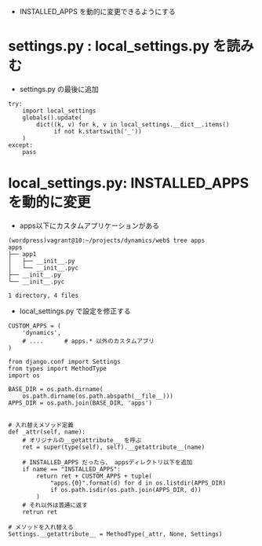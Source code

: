 - INSTALLED_APPS を動的に変更できるようにする

# settings.py : local_settings.py を読みむ

- settings.py の最後に追加

~~~
try:
    import local_settings
    globals().update(
        dict((k, v) for k, v in local_settings.__dict__.items()
             if not k.startswith('_'))
    )
except:
    pass
~~~    

# local\_settings.py: INSTALLED_APPSを動的に変更

- apps以下にカスタムアプリケーションがある

~~~
(wordpress)vagrant@10:~/projects/dynamics/web$ tree apps
apps
├── app1
│   ├── __init__.py
│   └── __init__.pyc
├── __init__.py
└── __init__.pyc

1 directory, 4 files
~~~

- local_settings.py で設定を修正する

~~~
CUSTOM_APPS = (
    'dynamics',
   	# ....		# apps.* 以外のカスタムアプリ
)

from django.conf import Settings
from types import MethodType
import os

BASE_DIR = os.path.dirname(
	os.path.dirname(os.path.abspath(__file__)))
APPS_DIR = os.path.join(BASE_DIR, 'apps')


# 入れ替えメソッド定義
def _attr(self, name):
	# オリジナルの__getattribute__ を呼ぶ
    ret = super(type(self), self).__getattribute__(name)
    
    # INSTALLED_APPS だったら、 appsディレクトリ以下を追加
    if name == "INSTALLED_APPS":
        return ret + CUSTOM_APPS + tuple(
            "apps.{0}".format(d) for d in os.listdir(APPS_DIR)
            if os.path.isdir(os.path.join(APPS_DIR, d))
        )
    # それ以外は普通に返す
	retrun ret      

# メソッドを入れ替える
Settings.__getattribute__ = MethodType(_attr, None, Settings)
~~~